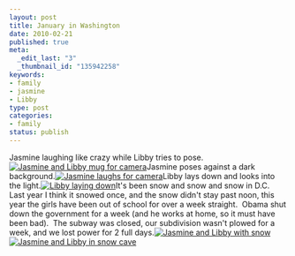 ```yaml
--- 
layout: post
title: January in Washington
date: 2010-02-21
published: true
meta: 
  _edit_last: "3"
  _thumbnail_id: "135942258"
keywords: 
- family
- jasmine
- Libby
type: post
categories: 
- family
status: publish
---
```

Jasmine laughing like crazy while Libby tries to pose.[![Jasmine and Libby mug for camera](http://media.eick.us/2011/05/4376074424_f3b0ab81a4.jpg)](http://www.flickr.com/photos/andreweick/4376074424/)Jasmine poses against a dark background.[![Jasmine laughs for camera](http://media.eick.us/2011/05/4375326371_99538005db.jpg)](http://www.flickr.com/photos/andreweick/4375326371/)Libby lays down and looks into the light.[![Libby laying down](http://media.eick.us/2011/05/4375327309_c0e21a6a2d.jpg)](http://www.flickr.com/photos/andreweick/4375327309/)It's been snow and snow and snow in D.C.  Last year I think it snowed once, and the snow didn't stay past noon, this year the girls have been out of school for over a week straight.  Obama shut down the government for a week (and he works at home, so it must have been bad).  The subway was closed, our subdivision wasn't plowed for a week, and we lost power for 2 full days.[![Jasmine and Libby with snow](http://media.eick.us/2011/05/4376078278_dc10379266.jpg)](http://www.flickr.com/photos/andreweick/4376078278/)[![Jasmine and Libby in snow cave](http://media.eick.us/2011/05/4376078982_08e6c5a8f6.jpg)](http://www.flickr.com/photos/andreweick/4376078982/)
